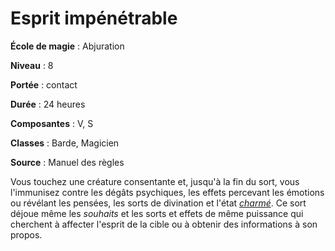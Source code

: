 # Esprit impénétrable

**École de magie** : Abjuration

**Niveau** : 8

**Portée** : contact

**Durée** : 24 heures

**Composantes** : V, S

**Classes** : Barde, Magicien

**Source** : Manuel des règles

Vous touchez une créature consentante et, jusqu'à la fin du sort, vous l'immunisez contre les dégâts psychiques, les effets percevant les émotions ou révélant les pensées, les sorts de divination et l'état [_charmé_](/gerer-la-sante-du-personnage/#charme). Ce sort déjoue même les _souhaits_ et les sorts et effets de même puissance qui cherchent à affecter l'esprit de la cible ou à obtenir des informations à son propos.
